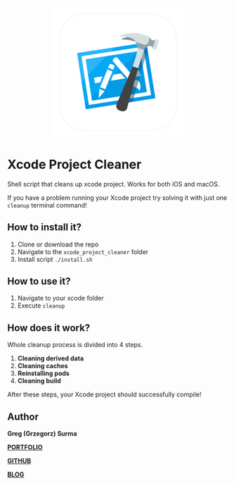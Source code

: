 <h3 align="center">
  <img src="assets/xcode_project_cleaner_icon_web.png" width="300">
</h3>


# Xcode Project Cleaner
Shell script that cleans up xcode project. Works for both iOS and macOS.

If you have a problem running your Xcode project try solving it with just one `cleanup` terminal command!

## How to install it?
1. Clone or download the repo
2. Navigate to the `xcode_project_cleaner` folder
2. Install script `./install.sh`


## How to use it?
1. Navigate to your xcode folder
2. Execute `cleanup`

## How does it work?
Whole cleanup process is divided into 4 steps.

1. **Cleaning derived data**
2. **Cleaning caches**
3. **Reinstalling pods**
4. **Cleaning build**

After these steps, your Xcode project should successfully compile!

## Author

**Greg (Grzegorz) Surma**

[**PORTFOLIO**](https://gsurma.github.io)

[**GITHUB**](https://github.com/gsurma)

[**BLOG**](https://medium.com/@gsurma)


